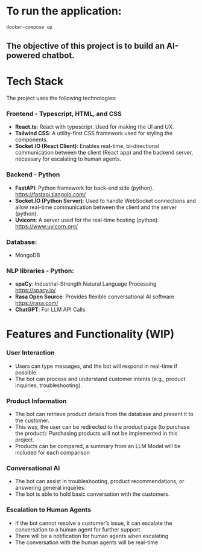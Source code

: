 # To run the application:

```sh
docker-compose up
```
## The objective of this project is to build an AI-powered chatbot.

# Tech Stack

The project uses the following technologies:

### Frontend - Typescript, HTML, and CSS
- **React.ts**: React with typescript. Used for making the UI and UX.
- **Tailwind CSS**: A utility-first CSS framework used for styling the components.
- **Socket.IO (React Client)**: Enables real-time, bi-directional communication between the client (React app) and the backend server, necessary for escalating to human agents.

### Backend - Python
- **FastAPI**: Python framework for back-end side (python). https://fastapi.tiangolo.com/
- **Socket.IO (Python Server)**: Used to handle WebSocket connections and allow real-time communication between the client and the server (python).
- **Uvicorn**: A server used for the real-time hosting (python). https://www.uvicorn.org/

### Database: 
- MongoDB

### NLP libraries - Python: 
- **spaCy**: Industrial-Strength Natural Language Processing https://spacy.io/
- **Rasa Open Source**: Provides flexible conversational AI software https://rasa.com/
- **ChatGPT**: For LLM API Calls

# Features and Functionality (WIP)

### User Interaction
-	Users can type messages, and the bot will respond in real-time if possible.
-	The bot can process and understand customer intents (e.g., product inquiries, troubleshooting).

### Product Information
-	The bot can retrieve product details from the database and present it to the customer.
-   This way, the user can be redirected to the product page (to purchase the product): Purchasing products will not be implemented in this project.
-   Products can be compared, a summary from an LLM Model will be included for each comparison

### Conversational AI
-	The bot can assist in troubleshooting, product recommendations, or answering general inquiries.
-   The bot is able to hold basic conversation with the customers. 

### Escalation to Human Agents
-	If the bot cannot resolve a customer’s issue, it can escalate the conversation to a human agent for further support.
-   There will be a notification for human agents when escalating
-   The conversation with the human agents will be real-time